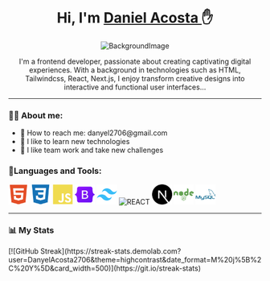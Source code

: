 <div align="center">
  <h1 align="center"> Hi, I'm <a href=""> Daniel Acosta </a>✋</h1>
  <img src="https://wallpaperaccess.com/full/5105718.jpg" title="BackgroundImage" alt="BackgroundImage" height="200px" width="1000px"/>
  <p>I'm a frontend developer, passionate about creating captivating digital experiences. With a background in technologies such as HTML, Tailwindcss, React, Next.js, I enjoy transform        creative designs into interactive and functional user interfaces...</p>
</div>
<hr/>
<div>
  <h3>👨‍💻 About me:</h3>
  <ul>
    <li>📩 How to reach me: danyel2706@gmail.com</li>
    <li>📖 I like to learn new technologies</li>
    <li>👊 I like team work and take new challenges</li>
  </ul>
  <h3>🔨Languages and Tools:</h3>
  <img src="https://github.com/devicons/devicon/blob/master/icons/html5/html5-plain.svg" title="HTML" alt="HTML" height="40" width="40"/>
  <img src="https://github.com/devicons/devicon/blob/master/icons/css3/css3-plain.svg" title="CSS" alt="CSS" height="40" width="40"/>
  <img src="https://github.com/devicons/devicon/blob/master/icons/javascript/javascript-plain.svg" title="JAVASCRIPT" alt="JAVASCRIPT" height="40" width="40"/>
  <img src="https://github.com/devicons/devicon/blob/master/icons/bootstrap/bootstrap-original.svg" title="BOOTSTRAP" alt="BOOTSTRAP" height="40" width="40"/>
  <img src="https://github.com/devicons/devicon/blob/master/icons/tailwindcss/tailwindcss-original.svg" title="TAILWINDCSS" alt="TAILWINDCSS" height="40" width="40"/>
  <img src="https://cdn.iconscout.com/icon/free/png-256/free-react-1-282599.png" title="REACT" alt="REACT" height="40" width="40"/>
  <img src="https://github.com/devicons/devicon/blob/master/icons/nextjs/nextjs-plain.svg" title="NEXT.JS" alt="NEXT.JS" height="40" width="40"/>
  <img src="https://github.com/devicons/devicon/blob/master/icons/nodejs/nodejs-plain-wordmark.svg" title="NODE.JS" alt="NODE.JS" height="40" width="40"/>
  <img src="https://github.com/devicons/devicon/blob/master/icons/mysql/mysql-plain-wordmark.svg" title="MYSQL" alt="MYSQL" height="40" width="40"/>
</div>
<hr/>
<div>
  <h3>📊 My Stats</h3>
[![GitHub Streak](https://streak-stats.demolab.com?user=DanyelAcosta2706&theme=highcontrast&date_format=M%20j%5B%2C%20Y%5D&card_width=500)](https://git.io/streak-stats)
</div>
